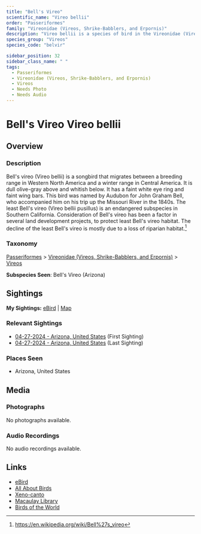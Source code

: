 ```yaml
---
title: "Bell's Vireo"
scientific_name: "Vireo bellii"
order: "Passeriformes"
family: "Vireonidae (Vireos, Shrike-Babblers, and Erpornis)"
description: "Vireo bellii is a species of bird in the Vireonidae (Vireos, Shrike-Babblers, and Erpornis) family. It has been observed 3 times."
species_group: "Vireos"
species_code: "belvir"

sidebar_position: 32
sidebar_class_name: " "
tags: 
  - Passeriformes
  - Vireonidae (Vireos, Shrike-Babblers, and Erpornis)
  - Vireos
  - Needs Photo
  - Needs Audio
---
```


# Bell's Vireo <span className='sci_name'>Vireo bellii</span>

## Overview

### Description
Bell's vireo (Vireo bellii) is a songbird that migrates between a breeding range in Western North America and a winter range in Central America. It is dull olive-gray above and whitish below. It has a faint white eye ring and faint wing bars.
This bird was named by Audubon for John Graham Bell, who accompanied him on his trip up the Missouri River in the 1840s.
The least Bell's vireo (Vireo bellii pusillus) is an endangered subspecies in Southern California. Consideration of Bell's vireo has been a factor in several land development projects, to protect least Bell's vireo habitat. The decline of the least Bell's vireo is mostly due to a loss of riparian habitat.[^1]

[^1]: https://en.wikipedia.org/wiki/Bell%27s_vireo

### Taxonomy
[Passeriformes](/tags/passeriformes) > [Vireonidae (Vireos, Shrike-Babblers, and Erpornis)](/tags/vireonidae-vireos-shrike-babblers-and-erpornis) > [Vireos](/tags/vireos)

**Subspecies Seen**: Bell's Vireo (Arizona)


## Sightings

**My Sightings:** [eBird](https://ebird.org/lifelist?r=world&time=life&spp=belvir) | [Map](/map?species_code=belvir)

### Relevant Sightings

* [04-27-2024 - Arizona, United States](https://ebird.org/checklist/S170587133) (First Sighting)
* [04-27-2024 - Arizona, United States](https://ebird.org/checklist/S170629025) (Last Sighting)

### Places Seen

* Arizona, United States



## Media
### Photographs
No photographs available.

### Audio Recordings
No audio recordings available.

## Links
* [eBird](https://ebird.org/species/belvir) 
* [All About Birds](https://www.allaboutbirds.org/guide/belvir) 
* [Xeno-canto](https://www.xeno-canto.org/species/vireo-bellii) 
* [Macaulay Library](https://search.macaulaylibrary.org/catalog?taxonCode=belvir&sort=rating_rank_desc)
* [Birds of the World](https://birdsoftheworld.org/bow/species/belvir)
